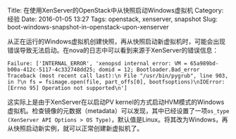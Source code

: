 Title: 在使用XenServer的OpenStack中从快照启动Windows虚拟机
Category: 经验
Date: 2016-01-05 13:27
Tags: openstack, xenserver, snapshot
Slug: boot-windows-snapshot-in-openstack-upon-xenserver

从正在运行的Windows虚拟机创建快照，再从快照启动新虚拟机时，可能会出现错误导致无法启动。在nova的日志中可以看到来源于XenServer的错误信息：

    Failure: ['INTERNAL_ERROR', 'xenopsd internal error: VM = 65a989bd-b00a-412c-5117-4c332748dd25; domid = 12; Bootloader.Bad_error Traceback (most recent call last):\n File "/usr/bin/pygrub", line 903, in ?\n fs = fsimage.open(file, part_offs[0], bootfsoptions)\nIOError: [Errno 95] Operation not supported\n']

这实际上是由于XenServer在以启动PV kernel的方式启动HVM模式的Windows虚拟机。检查镜像的元数据（metadata）可以发现，其中已经设置了一项`os_type (XenServer API Options > OS Type)`，默认值是Linux。将其改为Windows，再从快照启动新实例，就可以正常创建新虚拟机了。
